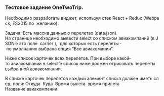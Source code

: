 ### Тестовое задание OneTwoTrip.

Необходимо разработать виджет, используя стек React + Redux (Webpack, ES­2015 по  желанию). 

Задача:
Есть массив данных о перелетах (data.json).
На странице необходимо вывести select со списком авиакомпаний (в JSON’e это поле  carrier​ ), 
для которых есть перелеты ­ по умолчанию выбрана опция “Все авиакомании”.

Ниже список карточек всех перелетов.
При выборе какой­то авиакомпании в select’e список ниже должен отрисовать перелеты  выбранной авиакомпании.

В списке карточек перелетов каждый элемент списка должен иметь след. поля:
Откуда ­ Куда  Время вылета ­ время прилета  Название авиакомпании
